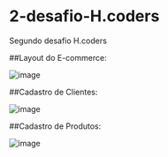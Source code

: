# 2-desafio-H.coders
Segundo desafio H.coders

##Layout do E-commerce:

![image](https://user-images.githubusercontent.com/81978149/126918267-43c27b29-12c2-47ab-b2d6-9a7569b44150.png)

##Cadastro de Clientes:

![image](https://user-images.githubusercontent.com/81978149/126918299-132603ee-8ecd-4736-ac51-a74871beba08.png)

##Cadastro de Produtos:

![image](https://user-images.githubusercontent.com/81978149/126918327-09837b81-a2fd-4e36-8bd3-8896bed2a58d.png)

